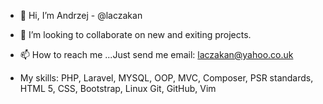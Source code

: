 - 👋 Hi, I’m Andrzej - @laczakan
- 💞️ I’m looking to collaborate on new and exiting projects.
- 📫 How to reach me ...Just send me email: laczakan@yahoo.co.uk

- My skills:
PHP, Laravel, MYSQL, OOP, MVC, Composer, PSR standards, HTML 5, CSS, Bootstrap, Linux
Git, GitHub, Vim
